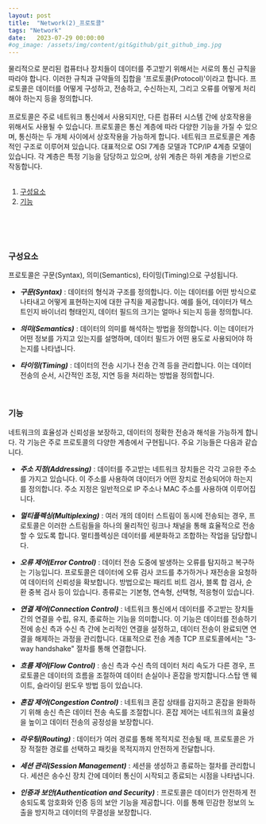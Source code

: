 ```yaml
---
layout: post
title:  "Network(2)_프로토콜"
tags: "Network"
date:   2023-07-29 00:00:00
#og_image: /assets/img/content/git&github/git_github_img.jpg
---
```


물리적으로 분리된 컴퓨터나 장치들이 데이터를 주고받기 위해서는 서로의 통신 규칙을 따라야 합니다. 이러한 규칙과 규약들의 집합을 '프로토콜(Protocol)'이라고 합니다. 프로토콜은 데이터를 어떻게 구성하고, 전송하고, 수신하는지, 그리고 오류를 어떻게 처리해야 하는지 등을 정의합니다.<br>
<br>
프로토콜은 주로 네트워크 통신에서 사용되지만, 다른 컴퓨터 시스템 간에 상호작용을 위해서도 사용될 수 있습니다. 프로토콜은 통신 계층에 따라 다양한 기능을 가질 수 있으며, 통신하는 두 개체 사이에서 상호작용을 가능하게 합니다. 네트워크 프로토콜은 계층적인 구조로 이루어져 있습니다. 대표적으로 OSI 7계층 모델과 TCP/IP 4계층 모델이 있습니다. 각 계층은 특정 기능을 담당하고 있으며, 상위 계층은 하위 계층을 기반으로 작동합니다.
<br>
<br>

1. [구성요소](#구성요소)
2. [기능](#기능)
<br>
<br>
<br>

### **구성요소**
프로토콜은 구문(Syntax), 의미(Semantics), 타이밍(Timing)으로 구성됩니다.

- ***구문(Syntax)*** : 데이터의 형식과 구조를 정의합니다. 이는 데이터를 어떤 방식으로 나타내고 어떻게 표현하는지에 대한 규칙을 제공합니다. 예를 들어, 데이터가 텍스트인지 바이너리 형태인지, 데이터 필드의 크기는 얼마나 되는지 등을 정의합니다.<br>

- ***의미(Semantics)*** : 데이터의 의미를 해석하는 방법을 정의합니다. 이는 데이터가 어떤 정보를 가지고 있는지를 설명하며, 데이터 필드가 어떤 용도로 사용되어야 하는지를 나타냅니다.<br>

- ***타이밍(Timing)*** : 데이터의 전송 시기나 전송 간격 등을 관리합니다. 이는 데이터 전송의 순서, 시간적인 조정, 지연 등을 처리하는 방법을 정의합니다.

<br>

### **기능**
네트워크의 효율성과 신뢰성을 보장하고, 데이터의 정확한 전송과 해석을 가능하게 합니다. 각 기능은 주로 프로토콜의 다양한 계층에서 구현됩니다. 주요 기능들은 다음과 같습니다.

- ***주소 지정(Addressing)*** : 데이터를 주고받는 네트워크 장치들은 각각 고유한 주소를 가지고 있습니다. 이 주소를 사용하여 데이터가 어떤 장치로 전송되어야 하는지를 정의합니다. 주소 지정은 일반적으로 IP 주소나 MAC 주소를 사용하여 이루어집니다.<br>

- ***멀티플렉싱(Multiplexing)*** : 여러 개의 데이터 스트림이 동시에 전송되는 경우, 프로토콜은 이러한 스트림들을 하나의 물리적인 링크나 채널을 통해 효율적으로 전송할 수 있도록 합니다. 멀티플렉싱은 데이터를 세분화하고 조합하는 작업을 담당합니다.<br>

- ***오류 제어(Error Control)*** : 데이터 전송 도중에 발생하는 오류를 탐지하고 복구하는 기능입니다. 프로토콜은 데이터에 오류 검사 코드를 추가하거나 재전송을 요청하여 데이터의 신뢰성을 확보합니다. 방법으로는 패리트 비트 검사, 블록 합 검사, 순환 중복 검사 등이 있습니다. 종류로는 기본형, 연속형, 선택형, 적응형이 있습니다.<br>

- ***연결 제어(Connection Control)*** : 네트워크 통신에서 데이터를 주고받는 장치들 간의 연결을 수립, 유지, 종료하는 기능을 의미합니다. 이 기능은 데이터를 전송하기 전에 송신 측과 수신 측 간에 논리적인 연결을 설정하고, 데이터 전송이 완료되면 연결을 해제하는 과정을 관리합니다. 대표적으로 전송 계층 TCP 프로토콜에서는 "3-way handshake" 절차를 통해 연결합니다.<br>

- ***흐름 제어(Flow Control)*** : 송신 측과 수신 측의 데이터 처리 속도가 다른 경우, 프로토콜은 데이터의 흐름을 조절하여 데이터 손실이나 혼잡을 방지합니다.스탑 앤 웨이트, 슬라이딩 윈도우 방법 등이 있습니다.<br>

- ***혼잡 제어(Congestion Control)*** : 네트워크 혼잡 상태를 감지하고 혼잡을 완화하기 위해 송신 측은 데이터 전송 속도를 조절합니다. 혼잡 제어는 네트워크의 효율성을 높이고 데이터 전송의 공정성을 보장합니다.<br>

- ***라우팅(Routing)*** : 데이터가 여러 경로를 통해 목적지로 전송될 때, 프로토콜은 가장 적절한 경로를 선택하고 패킷을 목적지까지 안전하게 전달합니다.<br>

- ***세션 관리(Session Management)*** : 세션을 생성하고 종료하는 절차를 관리합니다. 세션은 송수신 장치 간에 데이터 통신이 시작되고 종료되는 시점을 나타냅니다.<br>

- ***인증과 보안(Authentication and Security)*** : 프로토콜은 데이터가 안전하게 전송되도록 암호화와 인증 등의 보안 기능을 제공합니다. 이를 통해 민감한 정보의 노출을 방지하고 데이터의 무결성을 보장합니다.<br>